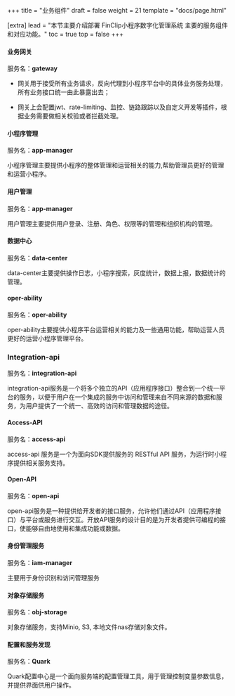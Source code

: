 +++
title = "业务组件"
draft = false
weight = 21
template = "docs/page.html"

[extra]
lead = "本节主要介绍部署 FinClip小程序数字化管理系统 主要的服务组件和对应功能。"
toc = true
top = false
+++


#### 业务网关

服务名：**gateway**

* 网关用于接受所有业务请求，反向代理到小程序平台中的具体业务服务处理，所有业务接口统一由此暴露出去；

* 网关上会配置jwt、rate-limiting、监控、链路跟踪以及自定义开发等插件，根据业务需要做相关校验或者拦截处理。

<p></p>

#### 小程序管理

服务名：**app-manager**

小程序管理主要提供小程序的整体管理和运营相关的能力,帮助管理员更好的管理和运营小程序。

<p></p>

#### 用户管理

服务名：**app-manager**

用户管理主要提供用户登录、注册、角色、权限等的管理和组织机构的管理。



#### 数据中心

服务名：**data-center**

data-center主要提供操作日志，小程序搜索，灰度统计，数据上报，数据统计的管理。



#### oper-ability

服务名：**oper-ability**

oper-ability主要提供小程序平台运营相关的能力及一些通用功能，帮助运营人员更好的运营小程序管理平台。



### Integration-api

服务名：**integration-api**

integration-api服务是一个将多个独立的API（应用程序接口）整合到一个统一平台的服务，以便于用户在一个集成的服务中访问和管理来自不同来源的数据和服务，为用户提供了一个统一、高效的访问和管理数据的途径。



#### Access-API

服务名：**access-api**

access-api 服务是一个为面向SDK提供服务的 RESTful API 服务，为运行时小程序提供相关服务支持。



#### Open-API

服务名：**open-api**

open-api服务是一种提供给开发者的接口服务，允许他们通过API（应用程序接口）与平台或服务进行交互。开放API服务的设计目的是为开发者提供可编程的接口，使能够自由地使用和集成功能或数据。



#### 身份管理服务

服务名：**iam-manager**

主要用于身份识别和访问管理服务



#### 对象存储服务

服务名：**obj-storage**

对象存储服务，支持Minio, S3, 本地文件nas存储对象文件。



#### 配置和服务发现

服务名：**Quark**

Quark配置中心是一个面向服务端的配置管理工具，用于管理控制变量参数信息，并提供界面供用户操作。
